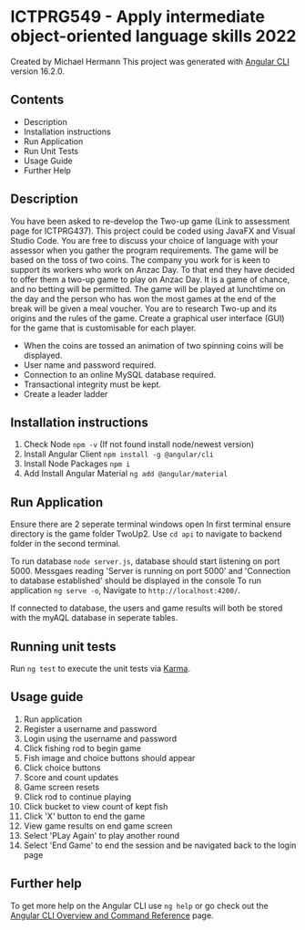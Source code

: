 # ICTPRG549 - Apply intermediate object-oriented language skills 2022

Created by Michael Hermann
This project was generated with [Angular CLI](https://github.com/angular/angular-cli) version 16.2.0.

## Contents

- Description
- Installation instructions
- Run Application
- Run Unit Tests
- Usage Guide
- Further Help

## Description

You have been asked to re-develop the Two-up game (Link to assessment page for ICTPRG437). This project could be coded using JavaFX and Visual Studio Code. You are free to discuss your choice of language with your assessor when you gather the program requirements. The game will be based on the toss of two coins. The company you work for is keen to support its workers who work on Anzac Day. To that end they have decided to offer them a two-up game to play on Anzac Day. It is a game of chance, and no betting will be permitted. The game will be played at lunchtime on the day and the person who has won the most games at the end of the break will be given a meal voucher. You are to research Two-up and its origins and the rules of the game. Create a graphical user interface (GUI) for the game that is customisable for each player.

- When the coins are tossed an animation of two spinning coins will be displayed.
- User name and password required.
- Connection to an online MySQL database required.
- Transactional integrity must be kept.
- Create a leader ladder

## Installation instructions

1. Check Node `npm -v` (If not found install node/newest version)
2. Install Angular Client `npm install -g @angular/cli`
3. Install Node Packages `npm i`
4. Add Install Angular Material `ng add @angular/material`

## Run Application

Ensure there are 2 seperate terminal windows open
In first terminal ensure directory is the game folder TwoUp2.
Use `cd api` to navigate to backend folder in the second terminal.

To run database `node server.js`, database should start listening on port 5000. Messgaes reading 'Server is running on port 5000' and 'Connection to database established' should be displayed in the console
To run application `ng serve -o`, Navigate to `http://localhost:4200/`.

If connected to database, the users and game results will both be stored with the myAQL database in seperate tables.

## Running unit tests

Run `ng test` to execute the unit tests via [Karma](https://karma-runner.github.io).

## Usage guide

1. Run application
2. Register a username and password
3. Login using the username and password
4. Click fishing rod to begin game
5. Fish image and choice buttons should appear
6. Click choice buttons
7. Score and count updates
8. Game screen resets
9. Click rod to continue playing
10. Click bucket to view count of kept fish
11. Click 'X' button to end the game
12. View game results on end game screen
13. Select 'PLay Again' to play another round
14. Select 'End Game' to end the session and be navigated back to the login page

## Further help

To get more help on the Angular CLI use `ng help` or go check out the [Angular CLI Overview and Command Reference](https://angular.io/cli) page.
